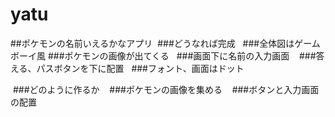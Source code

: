 # yatu

##ポケモンの名前いえるかなアプリ
  ###どうなれば完成
    ###全体図はゲームボーイ風
    ###ポケモンの画像が出てくる
    ###画面下に名前の入力画面
    ###答える、パスボタンを下に配置
    ###フォント、画面はドット
  
  ###どのように作るか
    ###ポケモンの画像を集める
    ###ボタンと入力画面の配置
